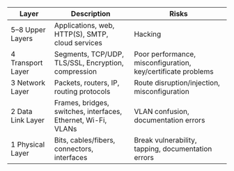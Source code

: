 | Layer           | Description                                      | Risks                                           |
|-----------------|---------------------------------------------------|-------------------------------------------------|
| 5–8 Upper Layers | Applications, web, HTTP(S), SMTP, cloud services | Hacking                                         |
| 4 Transport Layer | Segments, TCP/UDP, TLS/SSL, Encryption, compression | Poor performance, misconfiguration, key/certificate problems |
| 3 Network Layer  | Packets, routers, IP, routing protocols         | Route disruption/injection, misconfiguration    |
| 2 Data Link Layer | Frames, bridges, switches, interfaces, Ethernet, Wi-Fi, VLANs | VLAN confusion, documentation errors           |
| 1 Physical Layer | Bits, cables/fibers, connectors, interfaces     | Break vulnerability, tapping, documentation errors |
